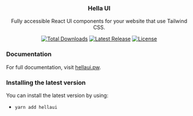<h3 align="center">
  Hella UI
</h3>

<p align="center">
  Fully accessible React UI components for your website that use Tailwind CSS.
</p>

<p align="center">
  <a href="https://www.npmjs.com/package/hellaui"><img src="https://img.shields.io/npm/dt/hellaui" alt="Total Downloads"></a>
  <a href="https://github.com/qexylab/hellaui/releases"><img src="https://img.shields.io/npm/v/hellaui" alt="Latest Release"></a>
  <a href="https://github.com/qexylab/hellaui/blob/main/LICENSE"><img src="https://img.shields.io/npm/l/hellaui" alt="License"></a>
</p>

### Documentation

For full documentation, visit [hellaui.pw](https://hellaui.pw).

### Installing the latest version

You can install the latest version by using:

- `yarn add hellaui`
